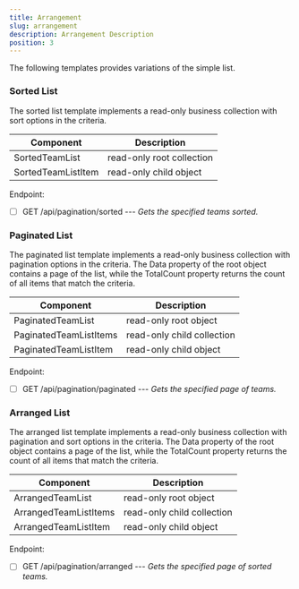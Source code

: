 ```yaml
---
title: Arrangement
slug: arrangement
description: Arrangement Description
position: 3
---
```


The following templates provides variations of the simple list.

### Sorted List

The sorted list template implements a read-only business collection
with sort options in the criteria.

Component | Description
--------- | -----------
SortedTeamList | read-only root collection
SortedTeamListItem | read-only child object

Endpoint:

- [ ] GET /api/pagination/sorted --- *Gets the specified teams sorted.*

### Paginated List

The paginated list template implements a read-only business collection
with pagination options in the criteria. The Data property of the root
object contains a page of the list, while the TotalCount property returns
the count of all items that match the criteria.

Component | Description
--------- | -----------
PaginatedTeamList | read-only root object
PaginatedTeamListItems | read-only child collection
PaginatedTeamListItem | read-only child object

Endpoint:

- [ ] GET /api/pagination/paginated --- *Gets the specified page of teams.*

### Arranged List

The arranged list template implements a read-only business collection with
pagination and sort options in the criteria. The Data property of the root
object contains a page of the list, while the TotalCount property returns
the count of all items that match the criteria.

Component | Description
--------- | -----------
ArrangedTeamList | read-only root object
ArrangedTeamListItems | read-only child collection
ArrangedTeamListItem | read-only child object

Endpoint:

- [ ] GET /api/pagination/arranged --- *Gets the specified page of sorted teams.*
